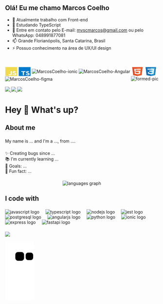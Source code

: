 ## Olá! Eu me chamo Marcos Coelho


- 🔭 Atualmente trabalho com Front-end
- 🌱 Estudando TypeScript
- 💬 Entre em contato pelo E-mail: mvscmarcos@gmail.com ou pelo WhatsApp: 048991877081
- 📫 Grande Florianópolis, Santa Catarina, Brasil
- ⚡ Possuo conhecimento na área de UX/UI design

<div dir="auto"><br><br>
<img align="center" alt="MarcosCoelho-Js" height="30" width="40" src="https://raw.githubusercontent.com/devicons/devicon/master/icons/javascript/javascript-plain.svg" style="max-width: 100%;">
<img align="center" alt="MarcosCoelho-Ts" height="30" width="40" src="https://raw.githubusercontent.com/devicons/devicon/master/icons/typescript/typescript-plain.svg" style="max-width: 100%;">
<img align="center" alt="MarcosCoelho-ionic" height="30" width="40"  src="https://cdn.jsdelivr.net/gh/devicons/devicon/icons/ionic/ionic-original.svg" style="max-width: 100%;"/>
<img align="center" alt="MarcosCoelho-Angular" height="30" width="40" src="https://cdn.jsdelivr.net/gh/devicons/devicon/icons/angularjs/angularjs-original.svg" style="max-width: 100%;"/>  
<img align="center" alt="MarcosCoelho-HTML" height="30" width="40" src="https://raw.githubusercontent.com/devicons/devicon/master/icons/html5/html5-original.svg" style="max-width: 100%;">
<img align="center" alt="MarcosCoelho-CSS" height="30" width="40" src="https://raw.githubusercontent.com/devicons/devicon/master/icons/css3/css3-original.svg" style="max-width: 100%;">
<img align="center" alt="MarcosCoelho-figma" height="30" width="40" src="https://cdn.jsdelivr.net/gh/devicons/devicon/icons/figma/figma-original.svg" style="max-width: 100%;" />

<img align="right" alt="formed-pic" height="250" src="https://i.ibb.co/wr4T4Y1/graduado.png" style="max-width: 100%;">
</div>

<div dir="auto"><br>
<a href="https://github.com/MarquinhoCoelho/"> </a>
<a href="https://www.instagram.com/marquinhox.coelho/" rel="nofollow">
<img src="https://camo.githubusercontent.com/acaa286597b43c96dc02b69b90de15a65c52063e31835b763a061cc815f64bac/68747470733a2f2f696d672e736869656c64732e696f2f62616467652f2d496e7374616772616d2d2532334534343035463f7374796c653d666f722d7468652d6261646765266c6f676f3d696e7374616772616d266c6f676f436f6c6f723d7768697465" data-canonical src="https://img.shields.io/badge/-Instagram-%23E4405F?style=for-the-badge&amp;logo=instagram&amp;logoColor=white" style="max-width: 100%;">
</a>
 	
<a href="mailto:mvscmarcos@gmail.com">
<img src="https://camo.githubusercontent.com/927d6b3961fa048ff7303daf291cb5869dfa25018997cf8c1373c2f6a85b1458/68747470733a2f2f696d672e736869656c64732e696f2f62616467652f2d476d61696c2d2532333333333f7374796c653d666f722d7468652d6261646765266c6f676f3d676d61696c266c6f676f436f6c6f723d7768697465" data-canonical-src="https://img.shields.io/badge/-Gmail-%23333?style=for-the-badge&amp;logo=gmail&amp;logoColor=white" style="max-width: 100%;">
</a>
  
<a href="https://www.linkedin.com/in/marcos-coelho-perfil/" rel="nofollow">
<img src="https://camo.githubusercontent.com/c00f87aeebbec37f3ee0857cc4c20b21fefde8a96caf4744383ebfe44a47fe3f/68747470733a2f2f696d672e736869656c64732e696f2f62616467652f2d4c696e6b6564496e2d2532333030373742353f7374796c653d666f722d7468652d6261646765266c6f676f3d6c696e6b6564696e266c6f676f436f6c6f723d7768697465" data-canonical-src="https://img.shields.io/badge/-LinkedIn-%230077B5?style=for-the-badge&amp;logo=linkedin&amp;logoColor=white" style="max-width: 100%;">
</a> 

<h1 align="left">Hey 👋 What's up?</h1>

###

<h2 align="left">About me</h2>

###

<p align="left">My name is ... and I'm a ..., from ....</p>

###

<p align="left">✨ Creating bugs since ...<br>📚 I'm currently learning ...<br>🎯 Goals: ...<br>🎲 Fun fact: ...</p>

###

<div align="center">
  <img src="https://github-readme-stats.vercel.app/api/top-langs?username=MarquinhoCoelho&locale=en&hide_title=true&layout=compact&card_width=320&langs_count=5&theme=algolia&hide_border=true&order=2" height="150" alt="languages graph"  />
</div>

###

<h2 align="left">I code with</h2>

###

<div align="left">
  <img src="https://cdn.jsdelivr.net/gh/devicons/devicon/icons/javascript/javascript-original.svg" height="40" alt="javascript logo"  />
  <img width="12" />
  <img src="https://cdn.jsdelivr.net/gh/devicons/devicon/icons/typescript/typescript-original.svg" height="40" alt="typescript logo"  />
  <img width="12" />
  <img src="https://cdn.jsdelivr.net/gh/devicons/devicon/icons/nodejs/nodejs-original.svg" height="40" alt="nodejs logo"  />
  <img width="12" />
  <img src="https://cdn.jsdelivr.net/gh/devicons/devicon/icons/jest/jest-plain.svg" height="40" alt="jest logo"  />
  <img width="12" />
  <img src="https://cdn.jsdelivr.net/gh/devicons/devicon/icons/postgresql/postgresql-original.svg" height="40" alt="postgresql logo"  />
  <img width="12" />
  <img src="https://skillicons.dev/icons?i=angular" height="40" alt="angularjs logo"  />
  <img width="12" />
  <img src="https://cdn.jsdelivr.net/gh/devicons/devicon/icons/python/python-original.svg" height="40" alt="python logo"  />
  <img width="12" />
  <img src="https://cdn.simpleicons.org/ionic/3880FF" height="40" alt="ionic logo"  />
  <img width="12" />
  <img src="https://skillicons.dev/icons?i=express" height="40" alt="express logo"  />
  <img width="12" />
  <img src="https://skillicons.dev/icons?i=fastapi" height="40" alt="fastapi logo"  />
</div>

###
  
<a href="https://api.whatsapp.com/send?phone=5548991877081&text=Ol%C3%A1%2C%20Marcos" rel="nofollow">
<img src="https://img.shields.io/badge/WhatsApp-25D366?style=for-the-badge&logo=whatsapp&logoColor=white"  style="max-width: 100%;">
</a>
 
</div>

 ![Snake animation](https://github.com/MarquinhoCoelho/MarquinhoCoelho/blob/output/github-contribution-grid-snake.svg)
